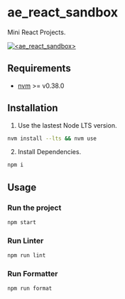 # ae_react_sandbox

Mini React Projects.

[![<ae_react_sandbox>](https://circleci.com/gh/ae-lexs/ae_react_sandbox.svg?style=svg)](https://app.circleci.com/pipelines/github/ae-lexs/ae_react_sandbox)

## Requirements

- [nvm](https://github.com/nvm-sh/nvm/blob/master/README.md#installation-and-update) >= v0.38.0

## Installation

1. Use the lastest Node LTS version.

```sh
nvm install --lts && nvm use
```

2. Install Dependencies.

```sh
npm i
```

## Usage

### Run the project

```sh
npm start
```

### Run Linter

```sh
npm run lint
```

### Run Formatter

```sh
npm run format
```
